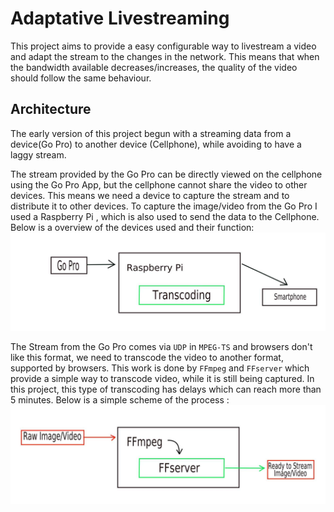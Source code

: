 # Adaptative Livestreaming

This project aims to provide a easy configurable way to livestream a video and adapt the stream to the changes in the network.
This means that when the bandwidth available decreases/increases, the quality of the video should follow the same behaviour.

## Architecture

The early version of this project begun with a streaming data from a device(Go Pro) to another device (Cellphone), 
while 
avoiding to have a laggy stream.

The stream provided by the Go Pro can be directly viewed on the cellphone using the Go Pro App, but the cellphone cannot share 
the video to other devices. This means we need a device to capture the stream and to distribute it to other devices.
To capture the image/video from the Go Pro I used a Raspberry Pi , which is also used to send the data to the Cellphone.
Below is a overview of the devices used and their function:
![Overview](./images/arch_top.jpeg)

The Stream from the Go Pro comes via `UDP` in `MPEG-TS` and browsers don't like this format,  we need to transcode the 
video to another format, supported by browsers. This work is done by `FFmpeg` and `FFserver` which provide a simple way to 
transcode video, while it is still being captured. In this project, this type of transcoding has delays which can reach more 
than 5 minutes.
Below is a simple scheme of the process :
![Scheme](./images/arch.jpeg)






